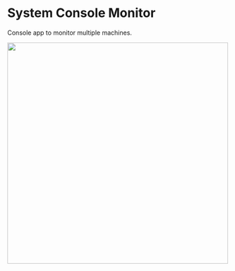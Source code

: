 # System Console Monitor

Console app to monitor multiple machines.

<img src="https://github.com/thestreetcode/SystemConsoleMonitor/blob/master/img/compactmode.png" width="500">


